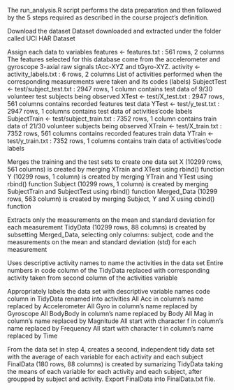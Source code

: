 The run_analysis.R script performs the data preparation and then followed by the 5 steps required as described in the course project’s definition.

Download the dataset
Dataset downloaded and extracted under the folder called UCI HAR Dataset

Assign each data to variables
features <- features.txt : 561 rows, 2 columns
The features selected for this database come from the accelerometer and gyroscope 3-axial raw signals tAcc-XYZ and tGyro-XYZ.
activity <- activity_labels.txt : 6 rows, 2 columns
List of activities performed when the corresponding measurements were taken and its codes (labels)
SubjectTest <- test/subject_test.txt : 2947 rows, 1 column
contains test data of 9/30 volunteer test subjects being observed
XTest <- test/X_test.txt : 2947 rows, 561 columns
contains recorded features test data
YTest <- test/y_test.txt : 2947 rows, 1 columns
contains test data of activities’code labels
SubjectTrain <- test/subject_train.txt : 7352 rows, 1 column
contains train data of 21/30 volunteer subjects being observed
XTrain <- test/X_train.txt : 7352 rows, 561 columns
contains recorded features train data
YTrain <- test/y_train.txt : 7352 rows, 1 columns
contains train data of activities’code labels

Merges the training and the test sets to create one data set
X (10299 rows, 561 columns) is created by merging XTrain and XTest using rbind() function
Y (10299 rows, 1 column) is created by merging YTrain and YTest using rbind() function
Subject (10299 rows, 1 column) is created by merging SubjectTrain and SubjectTest using rbind() function
Merged_Data (10299 rows, 563 column) is created by merging Subject, Y and X using cbind() function

Extracts only the measurements on the mean and standard deviation for each measurement
TidyData (10299 rows, 88 columns) is created by subsetting Merged_Data, selecting only columns: subject, code and the measurements on the mean and standard deviation (std) for each measurement

Uses descriptive activity names to name the activities in the data set
Entire numbers in code column of the TidyData replaced with corresponding activity taken from second column of the activities variable

Appropriately labels the data set with descriptive variable names
code column in TidyData renamed into activities
All Acc in column’s name replaced by Accelerometer
All Gyro in column’s name replaced by Gyroscope
All BodyBody in column’s name replaced by Body
All Mag in column’s name replaced by Magnitude
All start with character f in column’s name replaced by Frequency
All start with character t in column’s name replaced by Time

From the data set in step 4, creates a second, independent tidy data set with the average of each variable for each activity and each subject
FinalData (180 rows, 88 columns) is created by sumarizing TidyData taking the means of each variable for each activity and each subject, after groupped by subject and activity.
Export FinalData into FinalData.txt file.

